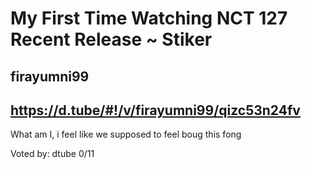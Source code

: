 # My First Time Watching NCT 127 Recent Release ~ Stiker
## firayumni99
## https://d.tube/#!/v/firayumni99/qizc53n24fv

What am I, i feel like we supposed to feel boug this fong

Voted by: dtube
0/11